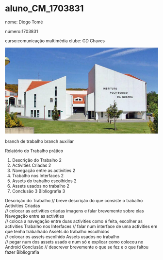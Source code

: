 # aluno_CM_1703831
nome: Diogo Tomé

número:1703831

curso:comunicação multimédia
clube: GD Chaves

![alt_text](./imagens/ipg.jpg)
 

branch de trabalho
branch auxiliar


Relatório do Trabalho prático
<music1>



1. Descrição do Trabalho	2
2. Activities Criadas	2
3. Navegação entre as activities	2
4. Trabalho nos Interfaces	2
5. Assets do trabalho escolhidos	2
6. Assets usados no trabalho	2
7. Conclusão	3
Bibliografia	3


Descrição do Trabalho
// breve descrição do que consiste o trabalho
Activities Criadas	
  // colocar as activities criadas imagens e falar brevemente sobre elas
Navegação entre as activities	
// coloca a navegação entre duas activities como é feita, escolher as activities
Trabalho nos Interfaces	
// falar num interface de uma activities em que tenha trabalhado
Assets do trabalho escolhidos	
// colocar os assets escolhido
Assets usados no trabalho	
// pegar num dos assets usado e num só e explicar como colocou no Android
Conclusão
// descrever brevemente o que se fez e o que faltou fazer
Bibliografia
